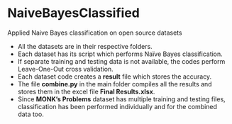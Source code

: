 # NaiveBayesClassified
Applied Naive Bayes classification on open source datasets

- All the datasets are in their respective folders.
- Each dataset has its script which performs Naïve Bayes classification.
- If separate training and testing data is not available, the codes perform Leave-One-Out cross validation.
- Each dataset code creates a **result** file which stores the accuracy.
- The file **combine.py** in the main folder compiles all the results and stores them in the excel file **Final Results.xlsx**.
- Since **MONK’s Problems** dataset has multiple training and testing files, classification has been performed individually and for the combined data too.
